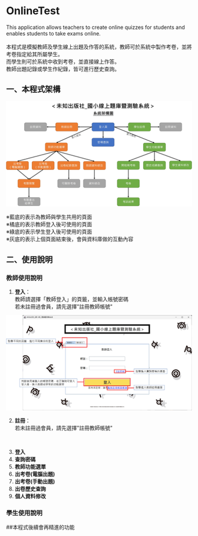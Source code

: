 # OnlineTest
This application allows teachers to create online quizzes for students and enables students to take exams online. <br><br>
本程式是模擬教師及學生線上出題及作答的系統，教師可於系統中製作考卷，並將考卷指定給其所屬學生。<br>
而學生則可於系統中收到考卷，並直接線上作答。<br>
教師出題記錄或學生作紀錄，皆可進行歷史查詢。

## 一、本程式架構

![架構圖](GitHub解說圖片/架構圖.jpg)

※藍底的表示為教師與學生共用的頁面<br>
※橘底的表示教師登入後可使用的頁面<br>
※綠底的表示學生登入後可使用的頁面<br>
※灰底的表示上個頁面結束後，會與資料庫做的互動內容



## 二、使用說明
### 教師使用說明

1. **登入**：<br>
教師請選擇「教師登入」的頁籤，並輸入帳號密碼<br>
若未註冊過會員，請先選擇"註冊教師帳號"<br>

![登入](GitHub解說圖片/登入頁.jpg)
<br>

2. **註冊**：<br>
若未註冊過會員，請先選擇"註冊教師帳號"<br>
<br>

3. **登入**
4. **查詢密碼**
5. **教師功能選單**
6. **出考卷(電腦出題)**
7. **出考卷(手動出題)**
8. **出卷歷史查詢**
9. **個人資料修改**

### 學生使用說明

##本程式後續會再精進的功能

